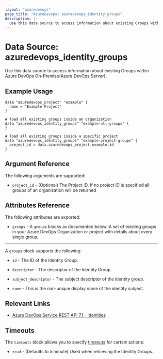 ```yaml
---
layout: "azuredevops"
page_title: "AzureDevops: azuredevops_identity_groups"
description: |-
  Use this data source to access information about existing Groups within Azure DevOps
---
```


# Data Source: azuredevops_identity_groups

Use this data source to access information about existing Groups within Azure DevOps On-Premise(Azure DevOps Server).

## Example Usage

```hcl
data "azuredevops_project" "example" {
  name = "Example Project"
}

# load all existing groups inside an organization
data "azuredevops_identity_groups" "example-all-groups" {
}

# load all existing groups inside a specific project
data "azuredevops_identity_groups" "example-project-groups" {
  project_id = data.azuredevops_project.example.id
}
```

## Argument Reference

The following arguments are supported:

* `project_id` - (Optional) The Project ID. If no project ID is specified all groups of an organization will be returned

## Attributes Reference

The following attributes are exported:

* `groups` - A `groups` blocks as documented below. A set of existing groups in your Azure DevOps Organization or project with details about every single group.

---

A `groups` block supports the following:

* `id` - The ID of the Identity Group.

* `descriptor` - The descriptor of the Identity Group.

* `subject_descriptor` - The subject descriptor of the identity group.

* `name` - This is the non-unique display name of the identity subject.

## Relevant Links

- [Azure DevOps Service REST API 7.1 - Identities](https://docs.microsoft.com/en-us/rest/api/azure/devops/ims/?view=azure-devops-rest-7.2)

## Timeouts

The `timeouts` block allows you to specify [timeouts](https://developer.hashicorp.com/terraform/language/resources/syntax#operation-timeouts) for certain actions:

* `read` - (Defaults to 5 minute) Used when retrieving the Identity Groups.